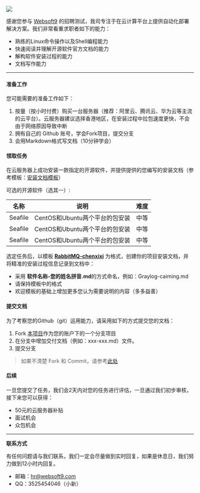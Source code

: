 ![](https://res.infoq.com/articles/continuous-testing-best-practices/en/headerimage/unlocking-continuous-testing-logo-big-1564402385131.jpg)

感谢您参与 [Websoft9](https://www.websoft9.com) 的招聘测试，我司专注于在云计算平台上提供自动化部署解决方案。我们非常看重求职者如下的能力：

* 熟练的Linux命令操作以及Shell编程能力
* 快速阅读并理解开源软件官方文档的能力
* 解构软件安装过程的能力
* 文档写作能力

---
#### 准备工作

您可能需要的准备工作如下：

1. 按量（按小时付费）购买一台服务器（推荐：阿里云、腾讯云、华为云等主流的云平台）。云服务器建议选择香港地区，在安装过程中拉包速度更快，不会由于网络原因导致中断
2. 拥有自己的 Github 账号，学会Fork项目，提交分支
3. 会用Markdown格式写文档（10分钟学会）

#### 领取任务

在云服务器上成功安装一款指定的开源软件，并提供提供的您编写的安装文档（参考模板：[安装文档模板](/RabbitMQ-chenxixi.md)）  

可选的开源软件（选其一）:

| 名称     | 说明                           | 难度 |
| -------- | ------------------------------ | ---- |
| Seafile | CentOS和Ubuntu两个平台的包安装 | 中等 |
| Seafile | CentOS和Ubuntu两个平台的包安装 | 中等 |
| Seafile | CentOS和Ubuntu两个平台的包安装 | 中等 |

选定任务后，以模板 **[RabbitMQ-chenxixi](/RabbitMQ-chenxixi.md)** 为格式，创建你的项目安装文档，并将精准的安装过程信息记录到文档中：

* 采用 **软件名称-您的姓名拼音.md**的方式命名，例如：Graylog-caiming.md
* 请保持模板中的格式
* 欢迎模板的基础上增加更多您认为需要说明的内容（多多益善）

#### 提交文档

为了考察您的Github（git）运用能力，请采用如下的方式提交您的文档：

1. Fork [本项目](https://github.com/Websoft9test/recruitment)作为您的账户下的一个分支项目
2. 在分支中增加交付文档（例如：xxx-xxx.md）文件。
3. 提交分支

> 如果不清楚 Fork 和 Commit，请参考[此处](https://help.github.com/cn/github/getting-started-with-github/fork-a-repo)

#### 后续

一旦您提交了任务，我们会2天内对您的任务进行评估，一旦通过我们初步审核，接下来您可以获得：

* 50元的云服务器补贴
* 面试机会
* 众包机会

---

**联系方式**

有任何问题请与我们联系，我们一定会尽量做到实时回复，如果是休息日，我们努力做到12小时内回复。

* 邮箱：hr@websoft9.com
* QQ：3525454046（小新）

